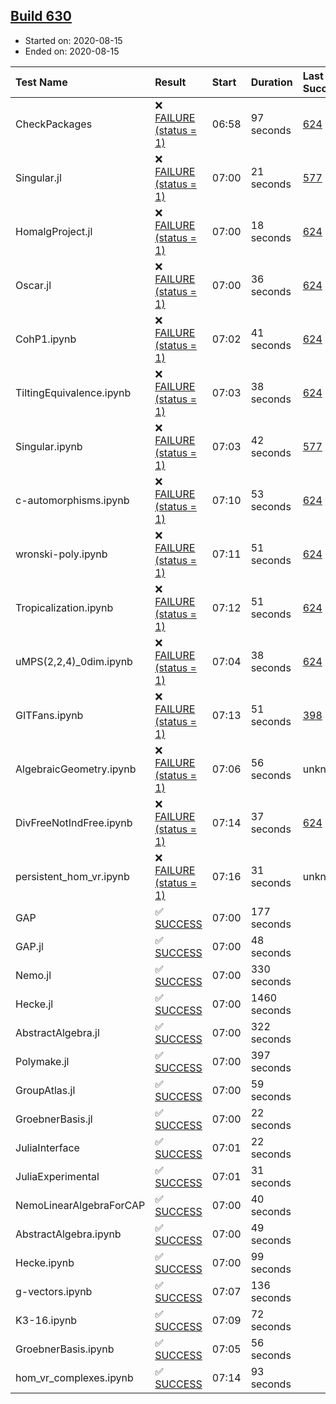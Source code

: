 ## [Build 630](https://oscarci.mathematik.uni-kl.de/job/oscar-stable/630/)

* Started on: 2020-08-15
* Ended on: 2020-08-15

| Test Name    | Result | Start | Duration | Last Success | First Failure |
|:-------------|:-------|:------|:---------|:-------------|:--------------|
| CheckPackages | ❌ [FAILURE (status = 1)](https://oscarci.mathematik.uni-kl.de/job/oscar-stable/630/artifact/logs/build-630/CheckPackages.log) | 06:58 | 97 seconds | [624](https://oscarci.mathematik.uni-kl.de/job/oscar-stable/624/) | [625](https://oscarci.mathematik.uni-kl.de/job/oscar-stable/625/) |
| Singular.jl | ❌ [FAILURE (status = 1)](https://oscarci.mathematik.uni-kl.de/job/oscar-stable/630/artifact/logs/build-630/Singular.jl.log) | 07:00 | 21 seconds | [577](https://oscarci.mathematik.uni-kl.de/job/oscar-stable/577/) | [578](https://oscarci.mathematik.uni-kl.de/job/oscar-stable/578/) |
| HomalgProject.jl | ❌ [FAILURE (status = 1)](https://oscarci.mathematik.uni-kl.de/job/oscar-stable/630/artifact/logs/build-630/HomalgProject.jl.log) | 07:00 | 18 seconds | [624](https://oscarci.mathematik.uni-kl.de/job/oscar-stable/624/) | [625](https://oscarci.mathematik.uni-kl.de/job/oscar-stable/625/) |
| Oscar.jl | ❌ [FAILURE (status = 1)](https://oscarci.mathematik.uni-kl.de/job/oscar-stable/630/artifact/logs/build-630/Oscar.jl.log) | 07:00 | 36 seconds | [624](https://oscarci.mathematik.uni-kl.de/job/oscar-stable/624/) | [625](https://oscarci.mathematik.uni-kl.de/job/oscar-stable/625/) |
| CohP1.ipynb | ❌ [FAILURE (status = 1)](https://oscarci.mathematik.uni-kl.de/job/oscar-stable/630/artifact/logs/build-630/CohP1.ipynb.log) | 07:02 | 41 seconds | [624](https://oscarci.mathematik.uni-kl.de/job/oscar-stable/624/) | [625](https://oscarci.mathematik.uni-kl.de/job/oscar-stable/625/) |
| TiltingEquivalence.ipynb | ❌ [FAILURE (status = 1)](https://oscarci.mathematik.uni-kl.de/job/oscar-stable/630/artifact/logs/build-630/TiltingEquivalence.ipynb.log) | 07:03 | 38 seconds | [624](https://oscarci.mathematik.uni-kl.de/job/oscar-stable/624/) | [625](https://oscarci.mathematik.uni-kl.de/job/oscar-stable/625/) |
| Singular.ipynb | ❌ [FAILURE (status = 1)](https://oscarci.mathematik.uni-kl.de/job/oscar-stable/630/artifact/logs/build-630/Singular.ipynb.log) | 07:03 | 42 seconds | [577](https://oscarci.mathematik.uni-kl.de/job/oscar-stable/577/) | [578](https://oscarci.mathematik.uni-kl.de/job/oscar-stable/578/) |
| c-automorphisms.ipynb | ❌ [FAILURE (status = 1)](https://oscarci.mathematik.uni-kl.de/job/oscar-stable/630/artifact/logs/build-630/c-automorphisms.ipynb.log) | 07:10 | 53 seconds | [624](https://oscarci.mathematik.uni-kl.de/job/oscar-stable/624/) | [625](https://oscarci.mathematik.uni-kl.de/job/oscar-stable/625/) |
| wronski-poly.ipynb | ❌ [FAILURE (status = 1)](https://oscarci.mathematik.uni-kl.de/job/oscar-stable/630/artifact/logs/build-630/wronski-poly.ipynb.log) | 07:11 | 51 seconds | [624](https://oscarci.mathematik.uni-kl.de/job/oscar-stable/624/) | [625](https://oscarci.mathematik.uni-kl.de/job/oscar-stable/625/) |
| Tropicalization.ipynb | ❌ [FAILURE (status = 1)](https://oscarci.mathematik.uni-kl.de/job/oscar-stable/630/artifact/logs/build-630/Tropicalization.ipynb.log) | 07:12 | 51 seconds | [624](https://oscarci.mathematik.uni-kl.de/job/oscar-stable/624/) | [625](https://oscarci.mathematik.uni-kl.de/job/oscar-stable/625/) |
| uMPS(2,2,4)_0dim.ipynb | ❌ [FAILURE (status = 1)](https://oscarci.mathematik.uni-kl.de/job/oscar-stable/630/artifact/logs/build-630/uMPS-2-2-4-_0dim.ipynb.log) | 07:04 | 38 seconds | [624](https://oscarci.mathematik.uni-kl.de/job/oscar-stable/624/) | [625](https://oscarci.mathematik.uni-kl.de/job/oscar-stable/625/) |
| GITFans.ipynb | ❌ [FAILURE (status = 1)](https://oscarci.mathematik.uni-kl.de/job/oscar-stable/630/artifact/logs/build-630/GITFans.ipynb.log) | 07:13 | 51 seconds | [398](https://oscarci.mathematik.uni-kl.de/job/oscar-stable/398/) | [399](https://oscarci.mathematik.uni-kl.de/job/oscar-stable/399/) |
| AlgebraicGeometry.ipynb | ❌ [FAILURE (status = 1)](https://oscarci.mathematik.uni-kl.de/job/oscar-stable/630/artifact/logs/build-630/AlgebraicGeometry.ipynb.log) | 07:06 | 56 seconds | unknown | unknown |
| DivFreeNotIndFree.ipynb | ❌ [FAILURE (status = 1)](https://oscarci.mathematik.uni-kl.de/job/oscar-stable/630/artifact/logs/build-630/DivFreeNotIndFree.ipynb.log) | 07:14 | 37 seconds | [624](https://oscarci.mathematik.uni-kl.de/job/oscar-stable/624/) | [625](https://oscarci.mathematik.uni-kl.de/job/oscar-stable/625/) |
| persistent_hom_vr.ipynb | ❌ [FAILURE (status = 1)](https://oscarci.mathematik.uni-kl.de/job/oscar-stable/630/artifact/logs/build-630/persistent_hom_vr.ipynb.log) | 07:16 | 31 seconds | unknown | unknown |
| GAP | ✅ [SUCCESS](https://oscarci.mathematik.uni-kl.de/job/oscar-stable/630/artifact/logs/build-630/GAP.log) | 07:00 | 177 seconds |  |  |
| GAP.jl | ✅ [SUCCESS](https://oscarci.mathematik.uni-kl.de/job/oscar-stable/630/artifact/logs/build-630/GAP.jl.log) | 07:00 | 48 seconds |  |  |
| Nemo.jl | ✅ [SUCCESS](https://oscarci.mathematik.uni-kl.de/job/oscar-stable/630/artifact/logs/build-630/Nemo.jl.log) | 07:00 | 330 seconds |  |  |
| Hecke.jl | ✅ [SUCCESS](https://oscarci.mathematik.uni-kl.de/job/oscar-stable/630/artifact/logs/build-630/Hecke.jl.log) | 07:00 | 1460 seconds |  |  |
| AbstractAlgebra.jl | ✅ [SUCCESS](https://oscarci.mathematik.uni-kl.de/job/oscar-stable/630/artifact/logs/build-630/AbstractAlgebra.jl.log) | 07:00 | 322 seconds |  |  |
| Polymake.jl | ✅ [SUCCESS](https://oscarci.mathematik.uni-kl.de/job/oscar-stable/630/artifact/logs/build-630/Polymake.jl.log) | 07:00 | 397 seconds |  |  |
| GroupAtlas.jl | ✅ [SUCCESS](https://oscarci.mathematik.uni-kl.de/job/oscar-stable/630/artifact/logs/build-630/GroupAtlas.jl.log) | 07:00 | 59 seconds |  |  |
| GroebnerBasis.jl | ✅ [SUCCESS](https://oscarci.mathematik.uni-kl.de/job/oscar-stable/630/artifact/logs/build-630/GroebnerBasis.jl.log) | 07:00 | 22 seconds |  |  |
| JuliaInterface | ✅ [SUCCESS](https://oscarci.mathematik.uni-kl.de/job/oscar-stable/630/artifact/logs/build-630/JuliaInterface.log) | 07:01 | 22 seconds |  |  |
| JuliaExperimental | ✅ [SUCCESS](https://oscarci.mathematik.uni-kl.de/job/oscar-stable/630/artifact/logs/build-630/JuliaExperimental.log) | 07:01 | 31 seconds |  |  |
| NemoLinearAlgebraForCAP | ✅ [SUCCESS](https://oscarci.mathematik.uni-kl.de/job/oscar-stable/630/artifact/logs/build-630/NemoLinearAlgebraForCAP.log) | 07:00 | 40 seconds |  |  |
| AbstractAlgebra.ipynb | ✅ [SUCCESS](https://oscarci.mathematik.uni-kl.de/job/oscar-stable/630/artifact/logs/build-630/AbstractAlgebra.ipynb.log) | 07:00 | 49 seconds |  |  |
| Hecke.ipynb | ✅ [SUCCESS](https://oscarci.mathematik.uni-kl.de/job/oscar-stable/630/artifact/logs/build-630/Hecke.ipynb.log) | 07:00 | 99 seconds |  |  |
| g-vectors.ipynb | ✅ [SUCCESS](https://oscarci.mathematik.uni-kl.de/job/oscar-stable/630/artifact/logs/build-630/g-vectors.ipynb.log) | 07:07 | 136 seconds |  |  |
| K3-16.ipynb | ✅ [SUCCESS](https://oscarci.mathematik.uni-kl.de/job/oscar-stable/630/artifact/logs/build-630/K3-16.ipynb.log) | 07:09 | 72 seconds |  |  |
| GroebnerBasis.ipynb | ✅ [SUCCESS](https://oscarci.mathematik.uni-kl.de/job/oscar-stable/630/artifact/logs/build-630/GroebnerBasis.ipynb.log) | 07:05 | 56 seconds |  |  |
| hom_vr_complexes.ipynb | ✅ [SUCCESS](https://oscarci.mathematik.uni-kl.de/job/oscar-stable/630/artifact/logs/build-630/hom_vr_complexes.ipynb.log) | 07:14 | 93 seconds |  |  |

